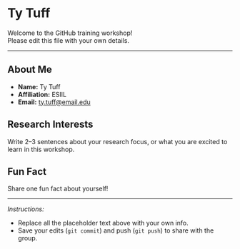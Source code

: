 # Ty Tuff

Welcome to the GitHub training workshop!  
Please edit this file with your own details.

---

## About Me
- **Name:** Ty Tuff 
- **Affiliation:** ESIIL  
- **Email:** ty.tuff@email.edu  

## Research Interests
Write 2–3 sentences about your research focus, or what you are excited to learn in this workshop.  

## Fun Fact
Share one fun fact about yourself!  

---

*Instructions:*  
- Replace all the placeholder text above with your own info.  
- Save your edits (`git commit`) and push (`git push`) to share with the group.  

